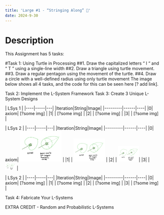 ```yaml
---
title: 'Large #1 - “Stringing Along” 🧵'
date: 2024-9-30
---
```


# Description
This Assignment has 5 tasks:

#Task 1: Using Turtle in Processing
##1. Draw the capitalized letters “ I “ and “ T ” using a single-line width
##2. Draw a triangle using turtle movement.
##3. Draw a regular pentagon using the movement of the turtle. 
##4. Draw a circle with a well-defined radius using only turtle movement 
The image below shows all 4 tasks, and the code for this can be seen here [? add link]. 


Task 2: Implement the L-System Framework
Task 3: Create 3 Unique L-System Designs

|      LSys 1        |
|----|-----|---|
|Iteration|String|Image|
|---------|------|----|
|0| axiom| [?some img] |
|1| | [?some img] |
|2| | [?some img] |
|3| | [?some img] |

|      LSys 2       |
|----|-----|---|
|Iteration|String|Image|
|---------|------|----|
|0| axiom| <img src="https://raw.githubusercontent.com/RazanAl/CSCI-7000-Computational-Fabrication/refs/heads/main/imgs/Leaves.jpeg" height="100"> |
|1| | <img src="https://raw.githubusercontent.com/RazanAl/CSCI-7000-Computational-Fabrication/refs/heads/main/imgs/Leaves.jpeg" height="75"> |
|2| | <img src="https://raw.githubusercontent.com/RazanAl/CSCI-7000-Computational-Fabrication/refs/heads/main/imgs/Leaves.jpeg" height="50">|
|3| | <img src="https://raw.githubusercontent.com/RazanAl/CSCI-7000-Computational-Fabrication/refs/heads/main/imgs/Leaves.jpeg" height="25"> |

|      LSys 2       |
|----|-----|---|
|Iteration|String|Image|
|---------|------|----|
|0| axiom| [?some img] |
|1| | [?some img] |
|2| | [?some img] |
|3| | [?some img] |





Task 4: Fabricate Your L-Systems

EXTRA CREDIT - Random and Probabilistic L-Systems
